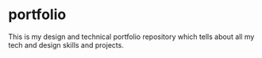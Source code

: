 # portfolio
This is my design and technical portfolio repository which tells about all my tech and design skills and projects.
